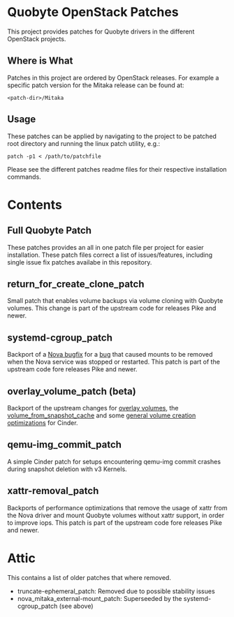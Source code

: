# Quobyte OpenStack Patches

This project provides patches for Quobyte drivers in the different OpenStack projects.

## Where is What

Patches in this project are ordered by OpenStack releases. For example a specific patch  version for the Mitaka release can be found at:

    <patch-dir>/Mitaka


## Usage

These patches can be applied by navigating to the project to be patched root directory and running the linux patch utility, e.g.:

    patch -p1 < /path/to/patchfile

Please see the different patches readme files for their respective installation commands.

# Contents

## Full Quobyte Patch

These patches provides an all in one patch file per project for easier installation. These patch files correct a list of issues/features, including single issue fix patches availabe in this repository.

## return_for_create_clone_patch

Small patch that enables volume backups via volume cloning with Quobyte volumes. This change is part of the upstream code for releases Pike and newer.

## systemd-cgroup_patch

Backport of a [Nova bugfix](https://review.openstack.org/#/c/432344/) for a [bug](https://bugs.launchpad.net/nova/+bug/1530860) that caused mounts to be removed when the Nova service was stopped or restarted.
This patch is part of the upstream code fore releases Pike and newer.

## overlay_volume_patch (**beta**)

Backport of the upstream changes for [overlay volumes](https://review.openstack.org/#/c/507050), the [volume_from_snapshot_cache](https://review.openstack.org/#/c/502974/9) and some [general volume creation optimizations](https://review.openstack.org/#/c/500782/) for Cinder.

## qemu-img_commit_patch
A simple Cinder patch for setups encountering qemu-img commit crashes during snapshot deletion with v3 Kernels.

## xattr-removal_patch

Backports of performance optimizations that remove the usage of xattr from the Nova driver and mount Quobyte volumes without xattr support, in order to improve iops.
This patch is part of the upstream code fore releases Pike and newer.

# Attic

This contains a list of older patches that where removed.

- truncate-ephemeral_patch: Removed due to possible stability issues
- nova_mitaka_external-mount_patch: Superseeded by the systemd-cgroup_patch (see above)
